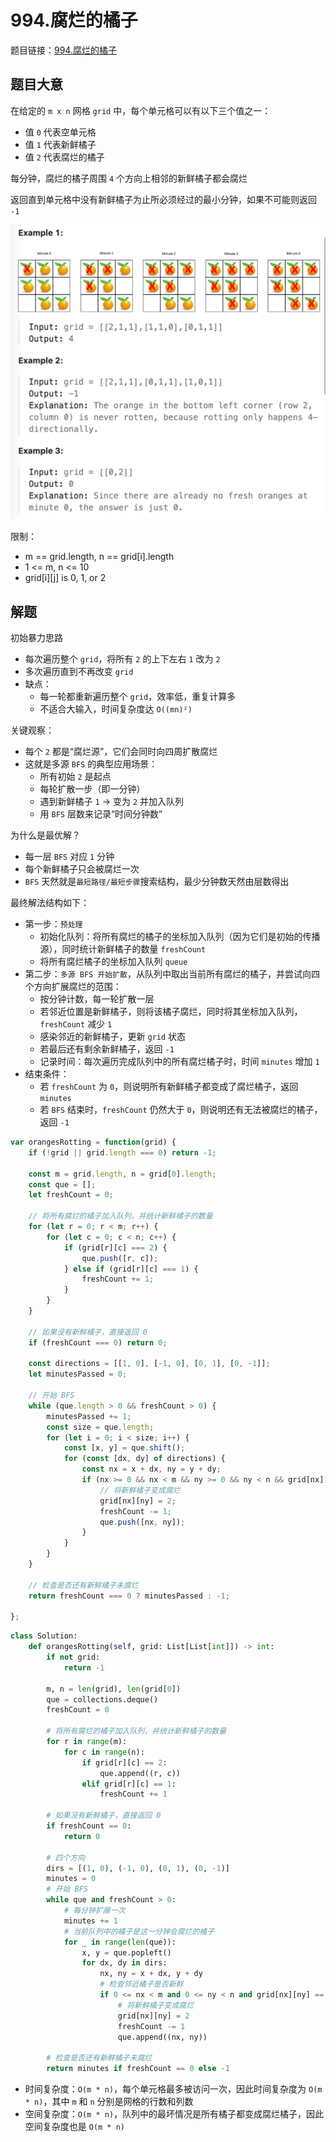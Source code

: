 # 994.腐烂的橘子

题目链接：[994.腐烂的橘子](https://leetcode.cn/problems/k-closest-points-to-origin/)

## 题目大意

在给定的 `m x n` 网格 `grid` 中，每个单元格可以有以下三个值之一：
- 值 `0` 代表空单元格
- 值 `1` 代表新鲜橘子
- 值 `2` 代表腐烂的橘子
  
每分钟，腐烂的橘子周围 `4` 个方向上相邻的新鲜橘子都会腐烂

返回直到单元格中没有新鲜橘子为止所必须经过的最小分钟，如果不可能则返回 `-1` 

![alt text](https://github.com/donnapersonal/picx-images-hosting/raw/master/image.5tranelq75.webp)

限制：
- m == grid.length, n == grid[i].length
- 1 <= m, n <= 10
- grid[i][j] is 0, 1, or 2

## 解题

初始暴力思路
- 每次遍历整个 `grid`，将所有 `2` 的上下左右 `1` 改为 `2`
- 多次遍历直到不再改变 `grid`
- 缺点：
  - 每一轮都重新遍历整个 `grid`，效率低，重复计算多
  - 不适合大输入，时间复杂度达 `O((mn)²)`

关键观察：
- 每个 `2` 都是“腐烂源”，它们会同时向四周扩散腐烂
- 这就是多源 `BFS` 的典型应用场景：
  - 所有初始 `2` 是起点
  - 每轮扩散一步（即一分钟）
  - 遇到新鲜橘子 `1` → 变为 `2` 并加入队列
  - 用 `BFS` 层数来记录“时间分钟数”

为什么是最优解？
- 每一层 `BFS` 对应 `1` 分钟
- 每个新鲜橘子只会被腐烂一次
- `BFS` 天然就是`最短路径/最短步骤`搜索结构，最少分钟数天然由层数得出

最终解法结构如下：
- 第一步：`预处理`
  - 初始化队列：将所有腐烂的橘子的坐标加入队列（因为它们是初始的传播源），同时统计新鲜橘子的数量 `freshCount`
  - 将所有腐烂橘子的坐标加入队列 `queue`
- 第二步：`多源 BFS 开始扩散`，从队列中取出当前所有腐烂的橘子，并尝试向四个方向扩展腐烂的范围：
  - 按分钟计数，每一轮扩散一层
  - 若邻近位置是新鲜橘子，则将该橘子腐烂，同时将其坐标加入队列，`freshCount` 减少 `1`
  - 感染邻近的新鲜橘子，更新 `grid` 状态
  - 若最后还有剩余新鲜橘子，返回 `-1`
  - 记录时间：每次遍历完成队列中的所有腐烂橘子时，时间 `minutes` 增加 `1`
- 结束条件：
  - 若 `freshCount` 为 `0`，则说明所有新鲜橘子都变成了腐烂橘子，返回 `minutes`
  - 若 `BFS` 结束时，`freshCount` 仍然大于 `0`，则说明还有无法被腐烂的橘子，返回 `-1`

```js
var orangesRotting = function(grid) {
    if (!grid || grid.length === 0) return -1;

    const m = grid.length, n = grid[0].length;
    const que = [];
    let freshCount = 0;

    // 将所有腐烂的橘子加入队列，并统计新鲜橘子的数量
    for (let r = 0; r < m; r++) {
        for (let c = 0; c < n; c++) {
            if (grid[r][c] === 2) {
                que.push([r, c]);
            } else if (grid[r][c] === 1) {
                freshCount += 1;
            }
        }
    }

    // 如果没有新鲜橘子，直接返回 0
    if (freshCount === 0) return 0;

    const directions = [[1, 0], [-1, 0], [0, 1], [0, -1]];
    let minutesPassed = 0;

    // 开始 BFS
    while (que.length > 0 && freshCount > 0) {
        minutesPassed += 1;
        const size = que.length;
        for (let i = 0; i < size; i++) {
            const [x, y] = que.shift();
            for (const [dx, dy] of directions) {
                const nx = x + dx, ny = y + dy;
                if (nx >= 0 && nx < m && ny >= 0 && ny < n && grid[nx][ny] === 1) {
                    // 将新鲜橘子变成腐烂
                    grid[nx][ny] = 2;
                    freshCount -= 1;
                    que.push([nx, ny]);
                }
            }
        }
    }

    // 检查是否还有新鲜橘子未腐烂
    return freshCount === 0 ? minutesPassed : -1;

};
```
```python
class Solution:
    def orangesRotting(self, grid: List[List[int]]) -> int:
        if not grid:
            return -1
        
        m, n = len(grid), len(grid[0])
        que = collections.deque()
        freshCount = 0

        # 将所有腐烂的橘子加入队列，并统计新鲜橘子的数量
        for r in range(m):
            for c in range(n):
                if grid[r][c] == 2:
                    que.append((r, c))
                elif grid[r][c] == 1:
                    freshCount += 1
        
        # 如果没有新鲜橘子，直接返回 0
        if freshCount == 0:
            return 0
        
        # 四个方向
        dirs = [(1, 0), (-1, 0), (0, 1), (0, -1)]
        minutes = 0
        # 开始 BFS
        while que and freshCount > 0:
            # 每分钟扩展一次
            minutes += 1
            # 当前队列中的橘子是这一分钟会腐烂的橘子
            for _ in range(len(que)):
                x, y = que.popleft()
                for dx, dy in dirs:
                    nx, ny = x + dx, y + dy
                    # 检查邻近橘子是否新鲜
                    if 0 <= nx < m and 0 <= ny < n and grid[nx][ny] == 1:
                        # 将新鲜橘子变成腐烂
                        grid[nx][ny] = 2
                        freshCount -= 1
                        que.append((nx, ny))

        # 检查是否还有新鲜橘子未腐烂
        return minutes if freshCount == 0 else -1
```

- 时间复杂度：`O(m * n)`，每个单元格最多被访问一次，因此时间复杂度为 `O(m * n)`，其中 `m` 和 `n` 分别是网格的行数和列数
- 空间复杂度：`O(m * n)`，队列中的最坏情况是所有橘子都变成腐烂橘子，因此空间复杂度也是 `O(m * n)`